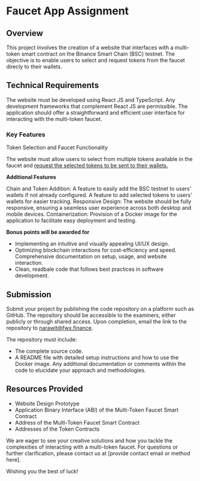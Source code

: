 # Faucet App Assignment

## Overview

This project involves the creation of a website that interfaces with a multi-token smart contract on the Binance Smart Chain (BSC) testnet. The objective is to enable users to select and request tokens from the faucet direcly to their wallets.


## Technical Requirements

The website must be developed using React JS and TypeScript.
Any development frameworks that complement React JS are permissible.
The application should offer a straightforward and efficient user interface for interacting with the multi-token faucet.

### Key Features

Token Selection and Faucet Functionality

The website must allow users to select from multiple tokens available in the faucet and <ins>request the selected tokens to be sent to their wallets.</ins>

**Additional Features**

Chain and Token Addition:
A feature to easily add the BSC testnet to users' wallets if not already configured.
A feature to add selected tokens to users' wallets for easier tracking.
Responsive Design: The website should be fully responsive, ensuring a seamless user experience across both desktop and mobile devices.
Containerization: Provision of a Docker image for the application to facilitate easy deployment and testing.

**Bonus points will be awarded for**

- Implementing an intuitive and visually appealing UI/UX design.
- Optimizing blockchain interactions for cost-efficiency and speed.
Comprehensive documentation on setup, usage, and website interaction.
- Clean, readbale code that follows best practices in software development.

## Submission

Submit your project by publishing the code repository on a platform such as GitHub. The repository should be accessible to the examiners, either publicly or through shared access. Upon completion, email the link to the repository to narawit@fwx.finance.

The repository must include:
- The complete source code.
- A README file with detailed setup instructions and how to use the Docker image.
Any additional documentation or comments within the code to elucidate your approach and methodologies.


## Resources Provided
- Website Design Prototype
- Application Binary Interface (ABI) of the Multi-Token Faucet Smart Contract
- Address of the Multi-Token Faucet Smart Contract
- Addresses of the Token Contracts



We are eager to see your creative solutions and how you tackle the complexities of interacting with a multi-token faucet. For questions or further clarification, please contact us at [provide contact email or method here].

Wishing you the best of luck!
